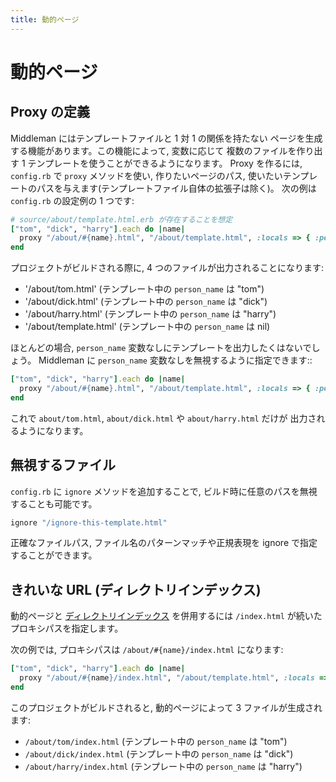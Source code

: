 ```yaml
---
title: 動的ページ
---
```


# 動的ページ

## Proxy の定義

Middleman にはテンプレートファイルと 1 対 1 の関係を持たない
ページを生成する機能があります。この機能によって, 変数に応じて
複数のファイルを作り出す 1 テンプレートを使うことができるようになります。
Proxy を作るには, `config.rb` で `proxy` メソッドを使い, 作りたいページのパス,
使いたいテンプレートのパスを与えます(テンプレートファイル自体の拡張子は除く)。
次の例は `config.rb` の設定例の 1 つです:

```ruby
# source/about/template.html.erb が存在することを想定
["tom", "dick", "harry"].each do |name|
  proxy "/about/#{name}.html", "/about/template.html", :locals => { :person_name => name }
end
```

プロジェクトがビルドされる際に, 4 つのファイルが出力されることになります:

* '/about/tom.html' (テンプレート中の `person_name` は "tom")
* '/about/dick.html' (テンプレート中の `person_name` は "dick")
* '/about/harry.html' (テンプレート中の `person_name` は "harry")
* '/about/template.html' (テンプレート中の `person_name` は nil)

ほとんどの場合, `person_name` 変数なしにテンプレートを出力したくはないでしょう。
Middleman に `person_name` 変数なしを無視するように指定できます::

```ruby
["tom", "dick", "harry"].each do |name|
  proxy "/about/#{name}.html", "/about/template.html", :locals => { :person_name => name }, :ignore => true
end
```

これで `about/tom.html`, `about/dick.html` や `about/harry.html` だけが
出力されるようになります。

## 無視するファイル

`config.rb` に `ignore` メソッドを追加することで,
ビルド時に任意のパスを無視することも可能です。

```ruby
ignore "/ignore-this-template.html"
```

正確なファイルパス, ファイル名のパターンマッチや正規表現を ignore で指定することができます。

## きれいな URL (ディレクトリインデックス)

動的ページと [ディレクトリインデックス](/jp/advanced/pretty_urls/) を併用するには `/index.html` が続いたプロキシパスを指定します。

次の例では, プロキシパスは `/about/#{name}/index.html` になります:

```ruby
["tom", "dick", "harry"].each do |name|
  proxy "/about/#{name}/index.html", "/about/template.html", :locals => { :person_name => name }, :ignore => true
end
```

このプロジェクトがビルドされると, 動的ページによって 3 ファイルが生成されます:

* `/about/tom/index.html` (テンプレート中の `person_name` は "tom")
* `/about/dick/index.html` (テンプレート中の `person_name` は "dick")
* `/about/harry/index.html` (テンプレート中の `person_name` は "harry")
